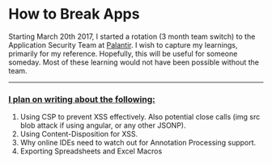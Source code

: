 # How to Break Apps

Starting March 20th 2017, I started a rotation (3 month team switch) to the Application Security Team at [Palantir](https://www.palantir.com/). I wish to capture my learnings, primarily for my reference. Hopefully, this will be useful for someone someday. Most of these learning would not have been possible without the team.  

***
### [I plan on writing about the following:](#this)

1. Using CSP to prevent XSS effectively. Also potential close calls (img src blob attack if using angular, or any other JSONP).
2. Using Content-Disposition for XSS.
3. Why online IDEs need to watch out for Annotation Processing support.
4. Exporting Spreadsheets and Excel Macros
